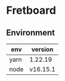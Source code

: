 # Fretboard

## Environment

| env  | version  |
| ---- | -------- |
| yarn | 1.22.19  |
| node | v16.15.1 |

